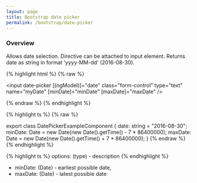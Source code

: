 ```yaml
---
layout: page
title: Bootstrap date picker
permalink: /bootstrap/date-picker
---
```


### Overview
Allows date selection. 
Directive can be attached to input element.
Returns date as string in format 'yyyy-MM-dd' (2016-08-30). 

{% highlight html %}
{% raw %}
<!-- date-picker.example.component.html -->
<input date-picker 
    [(ngModel)]="date"
    class="form-control"
    type="text"
    name="myDate"
    [minDate]="minDate"
    [maxDate]="maxDate" />
    
{% endraw %}
{% endhighlight %}

{% highlight ts %}
{% raw %}
<!-- date-picker.example.component.ts -->
export class DatePickerExampleComponent {
    date: string = "2016-08-30"; 
    minDate: Date = new Date(new Date().getTime() - 7 * 86400000);
    maxDate: Date = new Date(new Date().getTime() + 7 * 86400000);
}
{% endraw %}
{% endhighlight %}

{% highlight ts %}
options: (type) - description
{% endhighlight %}

* minDate: (Date) - earliest possible date, 
* maxDate: (Date) - latest possible date